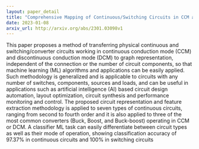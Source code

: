 ```yaml
---
layout: paper_detail
title: "Comprehensive Mapping of Continuous/Switching Circuits in CCM and DCM to Machine Learning Domain using Homogeneous Graph Neural Networks"
date: 2023-01-08
arxiv_url: http://arxiv.org/abs/2301.03098v1
---
```


This paper proposes a method of transferring physical continuous and switching/converter circuits working in continuous conduction mode (CCM) and discontinuous conduction mode (DCM) to graph representation, independent of the connection or the number of circuit components, so that machine learning (ML) algorithms and applications can be easily applied. Such methodology is generalized and is applicable to circuits with any number of switches, components, sources and loads, and can be useful in applications such as artificial intelligence (AI) based circuit design automation, layout optimization, circuit synthesis and performance monitoring and control. The proposed circuit representation and feature extraction methodology is applied to seven types of continuous circuits, ranging from second to fourth order and it is also applied to three of the most common converters (Buck, Boost, and Buck-boost) operating in CCM or DCM. A classifier ML task can easily differentiate between circuit types as well as their mode of operation, showing classification accuracy of 97.37% in continuous circuits and 100% in switching circuits
